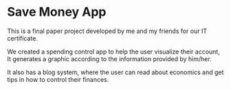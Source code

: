 # Save Money App

This is a final paper project developed by me and my friends for our IT certificate. 

We created a spending control app to help the user visualize their account, It generates a graphic according to the information provided by him/her.

It also has a blog system, where the user can read about economics and get tips in how to control their finances. 

